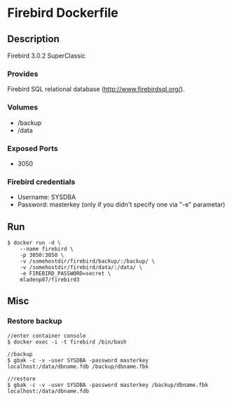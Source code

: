 # Firebird Dockerfile

## Description

Firebird 3.0.2 SuperClassic

### Provides

  Firebird SQL relational database (http://www.firebirdsql.org/).

### Volumes

 * /backup
 * /data

### Exposed Ports

 * 3050

### Firebird credentials

 * Username: SYSDBA
 * Password: masterkey (only if you didn't specify one via "-e" parametar)

## Run

	$ docker run -d \
		--name firebird \	
		-p 3050:3050 \
		-v /somehostdir/firebird/backup/:/backup/ \
		-v /somehostdir/firebird/data/:/data/ \
        -e FIREBIRD_PASSWORD=secret \
		mladenp87/firebird3

## Misc

### Restore backup

	//enter container console
	$ docker exec -i -t firebird /bin/bash

    //backup
    $ gbak -c -v -user SYSDBA -password masterkey localhost:/data/dbname.fdb /backup/dbname.fbk 

	//restore 
	$ gbak -c -v -user SYSDBA -password masterkey /backup/dbname.fbk localhost:/data/dbname.fdb
